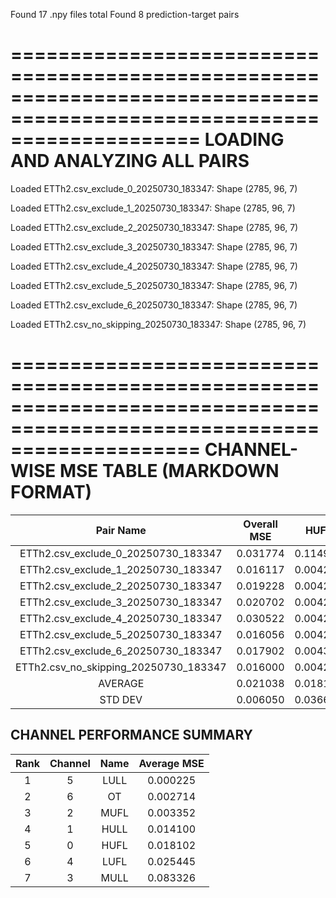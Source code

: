 Found 17 .npy files total
Found 8 prediction-target pairs

========================================================================================================================
LOADING AND ANALYZING ALL PAIRS
========================================================================================================================

Loaded ETTh2.csv_exclude_0_20250730_183347: Shape (2785, 96, 7)

Loaded ETTh2.csv_exclude_1_20250730_183347: Shape (2785, 96, 7)

Loaded ETTh2.csv_exclude_2_20250730_183347: Shape (2785, 96, 7)

Loaded ETTh2.csv_exclude_3_20250730_183347: Shape (2785, 96, 7)

Loaded ETTh2.csv_exclude_4_20250730_183347: Shape (2785, 96, 7)

Loaded ETTh2.csv_exclude_5_20250730_183347: Shape (2785, 96, 7)

Loaded ETTh2.csv_exclude_6_20250730_183347: Shape (2785, 96, 7)

Loaded ETTh2.csv_no_skipping_20250730_183347: Shape (2785, 96, 7)

========================================================================================================================
CHANNEL-WISE MSE TABLE (MARKDOWN FORMAT)
========================================================================================================================
|  Pair Name | Overall MSE |       HUFL |       HULL |       MUFL |       MULL |       LUFL |       LULL |         OT |
|:----------:|:----------:|:----------:|:----------:|:----------:|:----------:|:----------:|:----------:|:----------:|
| ETTh2.csv_exclude_0_20250730_183347 |   0.031774 |   0.114949 |   0.013954 |   0.000521 |   0.079107 |   0.012661 |   0.000144 |   0.001086 |
| ETTh2.csv_exclude_1_20250730_183347 |   0.016117 |   0.004259 |   0.015021 |   0.000520 |   0.079073 |   0.012720 |   0.000144 |   0.001084 |
| ETTh2.csv_exclude_2_20250730_183347 |   0.019228 |   0.004254 |   0.014010 |   0.023176 |   0.079234 |   0.012693 |   0.000143 |   0.001085 |
| ETTh2.csv_exclude_3_20250730_183347 |   0.020702 |   0.004271 |   0.013901 |   0.000521 |   0.112251 |   0.012739 |   0.000144 |   0.001085 |
| ETTh2.csv_exclude_4_20250730_183347 |   0.030522 |   0.004248 |   0.013966 |   0.000517 |   0.079337 |   0.114354 |   0.000142 |   0.001088 |
| ETTh2.csv_exclude_5_20250730_183347 |   0.016056 |   0.004258 |   0.013937 |   0.000515 |   0.079063 |   0.012746 |   0.000791 |   0.001084 |
| ETTh2.csv_exclude_6_20250730_183347 |   0.017902 |   0.004300 |   0.014032 |   0.000524 |   0.079302 |   0.012890 |   0.000144 |   0.014119 |
| ETTh2.csv_no_skipping_20250730_183347 |   0.016000 |   0.004280 |   0.013977 |   0.000521 |   0.079239 |   0.012754 |   0.000144 |   0.001085 |
|    AVERAGE |   0.021038 |   0.018102 |   0.014100 |   0.003352 |   0.083326 |   0.025445 |   0.000225 |   0.002714 |
|    STD DEV |   0.006050 |   0.036605 |   0.000350 |   0.007493 |   0.010933 |   0.033605 |   0.000214 |   0.004311 |

## CHANNEL PERFORMANCE SUMMARY

| Rank | Channel | Name | Average MSE |
|:----:|:-------:|:----:|:-----------:|
|  1 |       5 | LULL |    0.000225 |
|  2 |       6 | OT   |    0.002714 |
|  3 |       2 | MUFL |    0.003352 |
|  4 |       1 | HULL |    0.014100 |
|  5 |       0 | HUFL |    0.018102 |
|  6 |       4 | LUFL |    0.025445 |
|  7 |       3 | MULL |    0.083326 |
